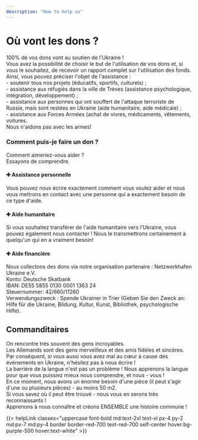```yaml
---
description: "How to help us"
---
```


<div class='container px-7 mx-auto pb-10'>
    <h1 class='font-extrabold text-4xl text-red-600 mb-8'>Où vont les dons ?</h1>
    <div>
        <p>
            <span class='font-bold text-xl'>100% de vos dons vont au soutien de l'Ukraine !</span><br>
            Vous avez la possibilité de choisir le but de l'utilisation de vos dons et, si vous le souhaitez, de recevoir un rapport complet sur l'utilisation des fonds.
            Ainsi, vous pouvez préciser l'objet de l'assistance :<br>
            - soutenir tous nos projets (éducatifs, sportifs, culturels) ;<br>
            - assistance aux réfugiés dans la ville de Trèves (assistance psychologique, intégration, développement) ;<br>
            - assistance aux personnes qui ont souffert de l'attaque terroriste de Russie, mais sont restées en Ukraine (aide humanitaire, aide médicale) ;<br>
            - assistance aux Forces Armées (achat de vivres, médicaments, vêtements, voitures. <br>
            <span class='font-bold text-xl'>Nous n'aidons pas avec les armes!</span>
        </p>
    </div>
</div>

<div class='bg-red-600 text-white pb-10 mb-10'>
    <div class='container mx-auto px-7 mb-10 '>
        <h3 class='font-bold text-3xl py-8'>Comment puis-je faire un don ?</h3>
        <p class='text-l py-4'>Comment aimeriez-vous aider ?<br>
        Essayons de comprendre. </p>
    </div>
    <div class='grid lg:grid-cols-3 '>
        <div class='px-20 py-6 border'>
            <h4 class='font-bold text-xl py-4'>&#10010 Assistance personnelle</h4>
            <p>Vous pouvez nous écrire exactement comment vous voulez aider et nous vous mettrons en contact avec une personne qui a exactement besoin de ce type d'aide.</p>
        </div>
        <div class='px-20 border py-6'>
            <h4 class='font-bold text-xl py-4' >&#10010 Aide humanitaire</h4>
            <p>Si vous souhaitez transférer de l'aide humanitaire vers l'Ukraine, vous pouvez également nous contacter ! Nous le transmettrons certainement à quelqu'un qui en a vraiment besoin!</p>
        </div>
        <div class='px-20 border py-6'>
            <h4 class='font-bold text-xl py-4'>&#10010 Aide financière</h4>
            <p>Nous collectons des dons via notre organisation partenaire :
            <span class='font-bold'>Netzwerkhafen Ukraine e.V.</span><br>
            <span class='font-bold'>Konto</span>: Deutsche Skatbank <br>
            <span class='font-bold'>IBAN</span>: DE55 5855 0130 0001 1363 24<br>
            <span class='font-bold'>Steuernummer</span>: 42/660/11260 <br>
            <span class='font-bold'>Verwendungszweck </span>: Spende Ukrainer in Trier (Geben Sie den Zweck an: Hilfe für die Ukraine, Bildung, Kultur, Kunst, Bibliothek, psychologische Hilfe).</p>
        </div>
    </div>
</div>

<div class='container mx-auto px-7 mb-10'>
    <h2 class='font-bold text-4xl text-red-600 mb-8'>Commanditaires</h2>
    <p class=''>On rencontre très souvent des gens incroyables. <br>
        Les Allemands sont des gens merveilleux et des amis fidèles et sincères. <br>
        Par conséquent, si vous aussi vous avez mal au cœur à cause des événements en Ukraine, n'hésitez pas à nous écrire !<br>
        La barrière de la langue n'est pas un problème ! Nous apprenons la langue pour que vous puissiez mieux nous comprendre, et nous - vous ! <br>
        En ce moment, nous avons un énorme besoin d'une pièce (il peut s'agir d'une ou plusieurs pièces) - au moins 50 m2.<br>
        Si vous savez où il peut être trouvé - nous vous en serons très reconnaissants ! <br>
        <span class='font-bold'>Apprenons à nous connaître et créons ENSEMBLE une histoire commune !</span> </p>
</div>

<div class=' my-4 bg-fixed bg-cover mb-20' style='background-image: url("/projectsImg/10.jpg")'>
    <div style='background-color: rgba(255, 255, 255, 0.7)'>
        <div class='py-40 text-center'>
            {{< helpLink classes="uppercase font-bold md:text-2xl text-xl px-4 py-2 md:px-7 md:py-4 border border-red-700 text-red-700 self-center hover:bg-purple-500 hover:text-white" >}}
        </div>
    </div>
</div>